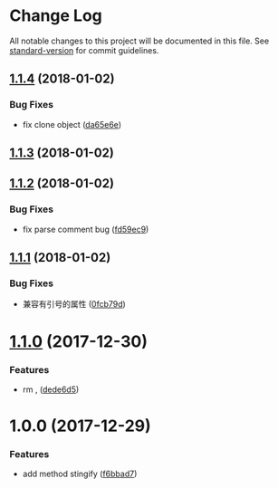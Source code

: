 # Change Log

All notable changes to this project will be documented in this file. See [standard-version](https://github.com/conventional-changelog/standard-version) for commit guidelines.

<a name="1.1.4"></a>
## [1.1.4](https://github.com/forsigner/json-comment-parser/compare/v1.1.3...v1.1.4) (2018-01-02)


### Bug Fixes

* fix clone object ([da65e6e](https://github.com/forsigner/json-comment-parser/commit/da65e6e))



<a name="1.1.3"></a>
## [1.1.3](https://github.com/forsigner/json-comment-parser/compare/v1.1.2...v1.1.3) (2018-01-02)



<a name="1.1.2"></a>
## [1.1.2](https://github.com/forsigner/json-comment-parser/compare/v1.1.1...v1.1.2) (2018-01-02)


### Bug Fixes

* fix parse comment bug ([fd59ec9](https://github.com/forsigner/json-comment-parser/commit/fd59ec9))



<a name="1.1.1"></a>
## [1.1.1](https://github.com/forsigner/json-comment-parser/compare/v1.1.0...v1.1.1) (2018-01-02)


### Bug Fixes

* 兼容有引号的属性 ([0fcb79d](https://github.com/forsigner/json-comment-parser/commit/0fcb79d))



<a name="1.1.0"></a>
# [1.1.0](https://github.com/forsigner/json-comment-parser/compare/v1.0.0...v1.1.0) (2017-12-30)


### Features

* rm , ([dede6d5](https://github.com/forsigner/json-comment-parser/commit/dede6d5))



<a name="1.0.0"></a>
# 1.0.0 (2017-12-29)


### Features

* add method stingify ([f6bbad7](https://github.com/forsigner/json-comment-parser/commit/f6bbad7))
